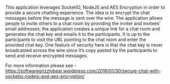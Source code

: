 This application leverages SocketIO, NodeJS and AES Encryption in order to provide a secure chatting experience. The idea is to encrypt the chat messages before the message is sent over the wire. The application allows people to invite others to a chat room by providing the inviter and invitees’ email addresses; the application creates a unique link for a chat room and generates the chat key and emails it to the participants. It is up to the participants to visit the URL pointing to the chat room and enter the provided chat key. One feature of security here is that the chat key is never broadcasted across the wire since it’s copy pasted by the participants to send and receive encrypted messages.

For more information please see - https://softwaregrizzlybear.wordpress.com/2016/01/30/secure-chat-with-socketio-nodejs-and-aes-encryption/
